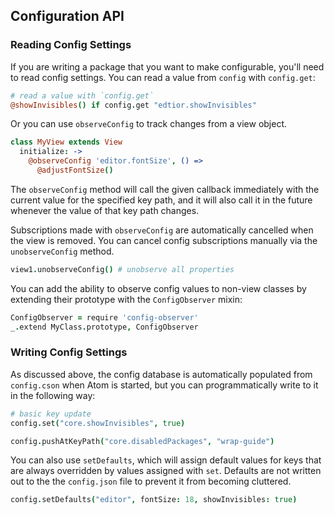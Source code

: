 ## Configuration API

### Reading Config Settings

If you are writing a package that you want to make configurable, you'll need to
read config settings. You can read a value from `config` with `config.get`:

```coffeescript
# read a value with `config.get`
@showInvisibles() if config.get "edtior.showInvisibles"
```

Or you can use `observeConfig` to track changes from a view object.

```coffeescript
class MyView extends View
  initialize: ->
    @observeConfig 'editor.fontSize', () =>
      @adjustFontSize()
```

The `observeConfig` method will call the given callback immediately with the
current value for the specified key path, and it will also call it in the future
whenever the value of that key path changes.

Subscriptions made with `observeConfig` are automatically cancelled when the
view is removed. You can cancel config subscriptions manually via the
`unobserveConfig` method.

```coffeescript
view1.unobserveConfig() # unobserve all properties
```

You can add the ability to observe config values to non-view classes by
extending their prototype with the `ConfigObserver` mixin:

```coffeescript
ConfigObserver = require 'config-observer'
_.extend MyClass.prototype, ConfigObserver
```

### Writing Config Settings

As discussed above, the config database is automatically populated from
`config.cson` when Atom is started, but you can programmatically write to it in
the following way:

```coffeescript
# basic key update
config.set("core.showInvisibles", true)

config.pushAtKeyPath("core.disabledPackages", "wrap-guide")
```

You can also use `setDefaults`, which will assign default values for keys that
are always overridden by values assigned with `set`. Defaults are not written out
to the the `config.json` file to prevent it from becoming cluttered.

```coffeescript
config.setDefaults("editor", fontSize: 18, showInvisibles: true)
```
